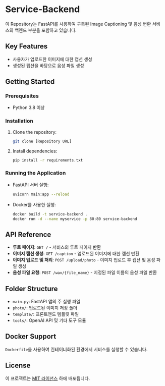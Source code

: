 # Service-Backend

이 Repository는 FastAPI를 사용하여 구축된 Image Captioning 및 음성 변환 서비스의 백엔드 부분을 포함하고 있습니다.

## Key Features
- 사용자가 업로드한 이미지에 대한 캡션 생성
- 생성된 캡션을 바탕으로 음성 파일 생성

## Getting Started

### Prerequisites

- Python 3.8 이상

### Installation

1. Clone the repository:
   ```bash
   git clone [Repository URL]
   ```

2. Install dependencies:
   ```bash
   pip install -r requirements.txt
   ```

### Running the Application

- FastAPI 서버 실행:
  ```bash
  uvicorn main:app --reload
  ```

- Docker를 사용한 실행:
  ```bash
  docker build -t service-backend .
  docker run -d --name myservice -p 80:80 service-backend
  ```

## API Reference

- **루트 페이지**: `GET /` - 서비스의 루트 페이지 반환
- **이미지 캡션 생성**: `GET /caption` - 업로드된 이미지에 대한 캡션 반환
- **이미지 업로드 및 처리**: `POST /upload/photo` - 이미지 업로드 후 캡션 및 음성 파일 생성
- **음성 파일 요청**: `POST /wav/{file_name}` - 지정된 파일 이름의 음성 파일 반환

## Folder Structure

- `main.py`: FastAPI 앱의 주 실행 파일
- `photo/`: 업로드된 이미지 저장 폴더
- `template/`: 프론트엔드 템플릿 파일
- `tools/`: OpenAI API 및 기타 도구 모듈

## Docker Support

`Dockerfile`을 사용하여 컨테이너화된 환경에서 서비스를 실행할 수 있습니다.

## License

이 프로젝트는 [MIT 라이선스](LICENSE) 하에 배포됩니다.
